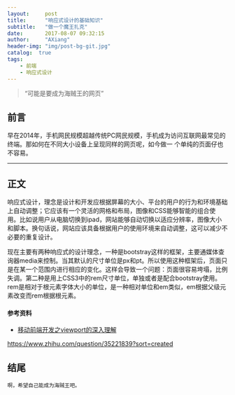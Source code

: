 ```yaml
---
layout:     post
title:      "响应式设计的基础知识"
subtitle:   "做一个魔王扎克"
date:       2017-08-07 09:32:15
author:     "AXiang"
header-img: "img/post-bg-git.jpg"
catalog:  true
tags:
    - 前端
    - 响应式设计
---
```

> “可能是要成为海贼王的网页”

## 前言

早在2014年，手机网民规模超越传统PC网民规模，手机成为访问互联网最常见的终端。那如何在不同大小设备上呈现同样的网页呢，如今做一
个单纯的页面仔也不容易。

---

## 正文

响应式设计，理念是设计和开发应根据屏幕的大小、平台的用户的行为和环境基础上自动调整；它应该有一个灵活的网格和布局，图像和CSS能够智能的组合使用。比如说用户从电脑切换到ipad，网站能够自动切换以适应分辨率，图像大小和脚本。换句话说，网站应该具备根据用户的使用环境来自动调整，这可以减少不必要的重复设计。

现在主要有两种响应式的设计理念，一种是bootstray这样的框架，主要通媒体查询器media来控制。当其默认的尺寸单位是px和pt。所以使用这种框架后，页面只是在某一个范围内进行相应的变化。这样会导致一个问题：页面很容易垮塌，比例失调。第二种是用上CSS3中的rem尺寸单位，单独或者是配合bootstray使用。rem是相对于根元素字体大小的单位，是一种相对单位和em类似，em根据父级元素改变而rem根据根元素。
#### 参考资料

- [移动前端开发之viewport的深入理解](http://mp.weixin.qq.com/s?__biz=MzA5NTM2MTEzNw==&mid=388124021&idx=1&sn=175ee9b47b17dde0f30f6c42130ed5e2&scene=2&srcid=10014LSu0sE98eaP14RHzaMw&from=timeline&isappinstalled=0#rd)


https://www.zhihu.com/question/35221839?sort=created










## 结尾

    啊，希望自己能成为海贼王吧。